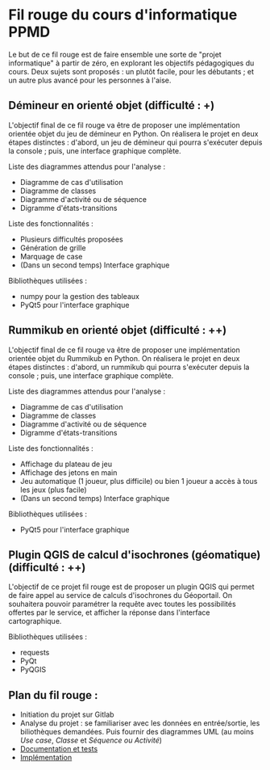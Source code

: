 # Fil rouge du cours d'informatique PPMD

Le but de ce fil rouge est de faire ensemble une sorte de "projet informatique" à partir de zéro, en explorant les objectifs pédagogiques du cours. Deux sujets sont proposés : un plutôt facile, pour les débutants ; et un autre plus avancé pour les personnes à l'aise.

## Démineur en orienté objet (difficulté : +)

L'objectif final de ce fil rouge va être de proposer une implémentation orientée objet du jeu de démineur en Python. On réalisera le projet en deux étapes distinctes : d'abord, un jeu de démineur qui pourra s'exécuter depuis la console ; puis, une interface graphique complète.

Liste des diagrammes attendus pour l'analyse :
  - Diagramme de cas d'utilisation
  - Diagramme de classes
  - Diagramme d'activité ou de séquence
  - Digramme d'états-transitions
  
Liste des fonctionnalités :
  - Plusieurs difficultés proposées
  - Génération de grille
  - Marquage de case
  - (Dans un second temps) Interface graphique

Bibliothèques utilisées :
  - numpy pour la gestion des tableaux
  - PyQt5 pour l'interface graphique

## Rummikub en orienté objet (difficulté : ++)

L'objectif final de ce fil rouge va être de proposer une implémentation orientée objet du Rummikub en Python. On réalisera le projet en deux étapes distinctes : d'abord, un rummikub qui pourra s'exécuter depuis la console ; puis, une interface graphique complète.

Liste des diagrammes attendus pour l'analyse :
  - Diagramme de cas d'utilisation
  - Diagramme de classes
  - Diagramme d'activité ou de séquence
  - Digramme d'états-transitions
  
Liste des fonctionnalités :
  - Affichage du plateau de jeu
  - Affichage des jetons en main
  - Jeu automatique (1 joueur, plus difficile) ou bien 1 joueur a accès à tous les jeux (plus facile)
  - (Dans un second temps) Interface graphique

Bibliothèques utilisées :
  - PyQt5 pour l'interface graphique
  
## Plugin QGIS de calcul d'isochrones (géomatique) (difficulté : ++)

L'objectif de ce projet fil rouge est de proposer un plugin QGIS qui permet de faire appel au service de calculs d'isochrones du Géoportail. On souhaitera pouvoir paramétrer la requête avec toutes les possibilités offertes par le service, et afficher la réponse dans l'interface cartographique.

Bibliothèques utilisées :
  - requests
  - PyQt
  - PyQGIS

## Plan du fil rouge :
  - Initiation du projet sur Gitlab
  - Analyse du projet : se familiariser avec les données en entrée/sortie, les biliothèques demandées. Puis fournir des diagrammes UML (au moins _Use case_, _Classe_ et _Séquence ou Activité_)
  - [Documentation et tests](documentation_et_tests.md)
  - [Implémentation](implementation.md)
